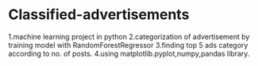 # Classified-advertisements
1.machine learning project in python 
2.categorization of advertisement by training model with RandomForestRegressor
3.finding top 5 ads category according to no. of posts.
4.using matplotlib.pyplot,numpy,pandas library.
